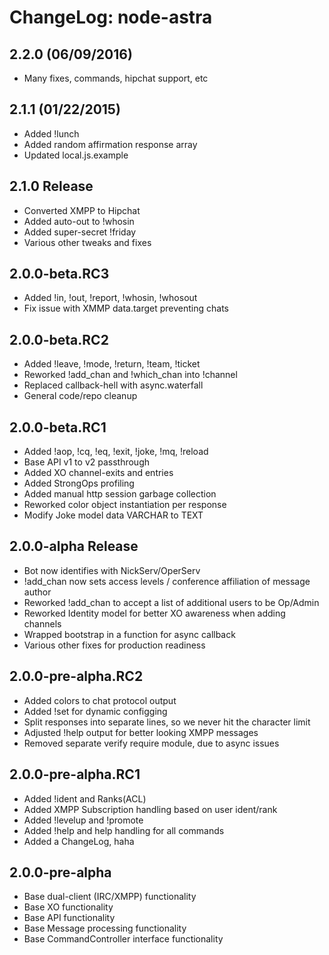 # ChangeLog: node-astra

## 2.2.0 (06/09/2016)
* Many fixes, commands, hipchat support, etc

## 2.1.1 (01/22/2015)
* Added !lunch
* Added random affirmation response array
* Updated local.js.example

## 2.1.0 Release
* Converted XMPP to Hipchat
* Added auto-out to !whosin
* Added super-secret !friday
* Various other tweaks and fixes

## 2.0.0-beta.RC3
* Added !in, !out, !report, !whosin, !whosout
* Fix issue with XMMP data.target preventing chats

## 2.0.0-beta.RC2
* Added !leave, !mode, !return, !team, !ticket
* Reworked !add_chan and !which_chan into !channel
* Replaced callback-hell with async.waterfall
* General code/repo cleanup

## 2.0.0-beta.RC1
* Added !aop, !cq, !eq, !exit, !joke, !mq, !reload
* Base API v1 to v2 passthrough
* Added XO channel-exits and entries
* Added StrongOps profiling
* Added manual http session garbage collection
* Reworked color object instantiation per response
* Modify Joke model data VARCHAR to TEXT

## 2.0.0-alpha Release
* Bot now identifies with NickServ/OperServ
* !add_chan now sets access levels / conference affiliation of message author
* Reworked !add_chan to accept a list of additional users to be Op/Admin
* Reworked Identity model for better XO awareness when adding channels
* Wrapped bootstrap in a function for async callback
* Various other fixes for production readiness

## 2.0.0-pre-alpha.RC2
* Added colors to chat protocol output
* Added !set for dynamic configging
* Split responses into separate lines, so we never hit the character limit
* Adjusted !help output for better looking XMPP messages
* Removed separate verify require module, due to async issues

## 2.0.0-pre-alpha.RC1
* Added !ident and Ranks(ACL)
* Added XMPP Subscription handling based on user ident/rank
* Added !levelup and !promote
* Added !help and help handling for all commands
* Added a ChangeLog, haha

## 2.0.0-pre-alpha
* Base dual-client (IRC/XMPP) functionality
* Base XO functionality
* Base API functionality
* Base Message processing functionality
* Base CommandController interface functionality
